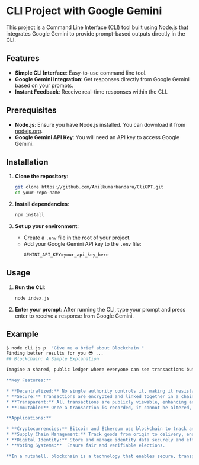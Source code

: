 # CLI Project with Google Gemini

This project is a Command Line Interface (CLI) tool built using Node.js that integrates Google Gemini to provide prompt-based outputs directly in the CLI.

## Features

- **Simple CLI Interface**: Easy-to-use command line tool.
- **Google Gemini Integration**: Get responses directly from Google Gemini based on your prompts.
- **Instant Feedback**: Receive real-time responses within the CLI.

## Prerequisites

- **Node.js**: Ensure you have Node.js installed. You can download it from [nodejs.org](https://nodejs.org/).
- **Google Gemini API Key**: You will need an API key to access Google Gemini.

## Installation

1. **Clone the repository**:
    ```bash
    git clone https://github.com/Anilkumarbandaru/CliGPT.git
    cd your-repo-name
    ```

2. **Install dependencies**:
    ```bash
    npm install
    ```

3. **Set up your environment**:
    - Create a `.env` file in the root of your project.
    - Add your Google Gemini API key to the `.env` file:
      ```
      GEMINI_API_KEY=your_api_key_here
      ```

## Usage

1. **Run the CLI**:
    ```bash
    node index.js
    ```

2. **Enter your prompt**: After running the CLI, type your prompt and press enter to receive a response from Google Gemini.

## Example

```bash
$ node cli.js p  "Give me a brief about Blockchain "
Finding better results for you 😎 ...
## Blockchain: A Simple Explanation

Imagine a shared, public ledger where everyone can see transactions but no one can change them. That's the core concept of **blockchain**.

**Key Features:**

* **Decentralized:** No single authority controls it, making it resistant to censorship and manipulation.
* **Secure:** Transactions are encrypted and linked together in a chain, making them virtually tamper-proof.
* **Transparent:** All transactions are publicly viewable, enhancing accountability and trust.
* **Immutable:** Once a transaction is recorded, it cannot be altered, ensuring its integrity.

**Applications:**

* **Cryptocurrencies:** Bitcoin and Ethereum use blockchain to track and verify transactions.
* **Supply Chain Management:** Track goods from origin to delivery, ensuring transparency and authenticity.
* **Digital Identity:** Store and manage identity data securely and efficiently.
* **Voting Systems:**  Ensure fair and verifiable elections.

**In a nutshell, blockchain is a technology that enables secure, transparent, and verifiable transactions, creating trust and efficiency in various industries.**



